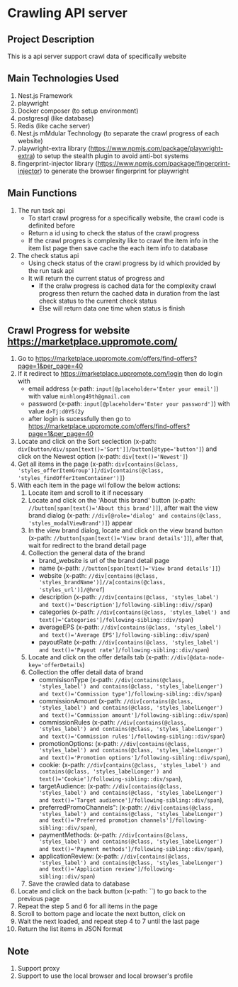 # Crawling API server

## Project Description
This is a api server support crawl data of specifically website

## Main Technologies Used
1. Nest.js Framework
2. playwright
3. Docker composer (to setup environment)
4. postgresql (like database)
5. Redis (like cache server)
6. Nest.js mMdular Technology (to separate the crawl progress of each website)
7. playwright-extra library (https://www.npmjs.com/package/playwright-extra) to setup the stealth plugin to avoid anti-bot systems
8. fingerprint-injector library (https://www.npmjs.com/package/fingerprint-injector) to generate the browser fingerprint for playwright

## Main Functions
1. The run task api 
    - To start crawl progress for a specifically website, the crawl code is definited before
    - Return a id using to check the status of the crawl progress
    - If the crawl progres is complexity like to crawl the item info in the item list page then save cache the each item info to database
2. The check status api 
    - Using check status of the crawl progress by id which provided by the run task api
    - It will return the current status of progress and
        - If the cralw progress is cached data for the complexity crawl progress then return the cached data in duration from the last check status to the current check status
        - Else will return data one time when status is finish

## Crawl Progress for website https://marketplace.uppromote.com/
1. Go to https://marketplace.uppromote.com/offers/find-offers?page=1&per_page=40
2. If it redirect to https://marketplace.uppromote.com/login then do login with 
    - email address (x-path: `input[@placeholder='Enter your email']`) with value `minhlong49th@gmail.com`
    - password (x-path: `input[@placeholder='Enter your password']`)  with value `d>Tj:d0Y5(2y`
    - after login is sucessfully then go to https://marketplace.uppromote.com/offers/find-offers?page=1&per_page=40
3. Locate and click on the Sort seclection (x-path: `div[button/div/span[text()='Sort']]/button[@type='button']`) and click on the Newest option (x-path: `div[text()='Newest']`)
4. Get all items in the page (x-path: `div[contains(@class, 'styles_offerItemGroup')]/div[contains(@class, 'styles_findOfferItemContainer')]`)
5. With each item in the page wil follow the below actions:
    1. Locate item and scroll to it if necessary
    2. Locate and click on the 'About this brand' button (x-path: `//button[span[text()='About this brand']]`), after wait the view brand dialog (x-path: `//div[@role='dialog' and contains(@class, 'styles_modalViewBrand')]`) appear 
    3. In the view brand dialog, locate and click on the view brand button (x-path: `//button[span[text()='View brand details']]`), after that, wait for redirect to the brand detail page
    4. Collection the general data of the brand
        - brand_website is url of the brand detail page
        - name (x-path: `//button[span[text()='View brand details']]`)
        - website (x-path: `//div[contains(@class, 'styles_brandName')]//a[contains(@class, 'styles_url')]/@href`)
        - description (x-path: `//div[contains(@class, 'styles_label') and text()='Description']/following-sibling::div//span`)
        - categories (x-path: `//div[contains(@class, 'styles_label') and text()='Categories']/following-sibling::div/span`)
        - averageEPS (x-path: `//div[contains(@class, 'styles_label') and text()='Average EPS']/following-sibling::div/span`)
        - payoutRate (x-path: `//div[contains(@class, 'styles_label') and text()='Payout rate']/following-sibling::div/span`)
    5. Locate and click on the offer details tab (x-path: `//div[@data-node-key='offerDetails`) 
    6. Collection the offer detail data of brand
        - commisisonType (x-path: `//div[contains(@class, 'styles_label') and contains(@class, 'styles_labelLonger') and text()='Commission type']/following-sibling::div/span`)
        - commissionAmount (x-path: `//div[contains(@class, 'styles_label') and contains(@class, 'styles_labelLonger') and text()='Commission amount']/following-sibling::div/span`)
        - commissionRules (x-path: `//div[contains(@class, 'styles_label') and contains(@class, 'styles_labelLonger') and text()='Commission rules']/following-sibling::div/span`)
        - promotionOptions: (x-path: `//div[contains(@class, 'styles_label') and contains(@class, 'styles_labelLonger') and text()='Promotion options']/following-sibling::div/span`),
        - cookie: (x-path: `//div[contains(@class, 'styles_label') and contains(@class, 'styles_labelLonger') and text()='Cookie']/following-sibling::div/span`),
        - targetAudience: (x-path: `//div[contains(@class, 'styles_label') and contains(@class, 'styles_labelLonger') and text()='Target audience']/following-sibling::div/span`),
        - preferredPromoChannels": (x-path: `//div[contains(@class, 'styles_label') and contains(@class, 'styles_labelLonger') and text()='Preferred promotion channels']/following-sibling::div/span`),
        - paymentMethods: (x-path: `//div[contains(@class, 'styles_label') and contains(@class, 'styles_labelLonger') and text()='Payment methods']/following-sibling::div/span`),
        - applicationReview: (x-path: `//div[contains(@class, 'styles_label') and contains(@class, 'styles_labelLonger') and text()='Application review']/following-sibling::div/span`)
    7. Save the crawled data to database
6. Locate and click on the back button (x-path: ``) to go back to the previous page
7. Repeat the step 5 and 6 for all items in the page
8. Scroll to bottom page and locate the next button, click on 
6. Wait the next loaded, and repeat step 4 to 7 until the last page
8. Return the list items in JSON format

## Note
1. Support proxy
2. Support to use the local browser and local browser's profile